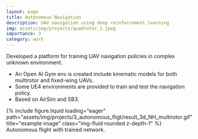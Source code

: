 ```yaml
---
layout: page
title: Autonomous Navigation
description: UAV navigation using deep reinforcement learning
img: assets/img/projects/quadrotor_1.jpeg
importance: 3
category: work
---
```

Developed a platform for training UAV navigation policies in complex unknown environment.

- An Open AI Gym env is created include kinematic models for both multirotor and fixed-wing UAVs.
- Some UE4 environments are provided to train and test the navigation policy.
- Based on AirSim and SB3.

<div class="row">
    <div class="col-sm mt-3 mt-md-0">
        {% include figure.liquid loading="eager" path="assets/img/projects/3_autonomous_fligt/result_3d_NH_multirotor.gif" title="example image" class="img-fluid rounded z-depth-1" %}
    </div>
</div>
<div class="caption">
    Autonomous flight with trained network.
</div>
